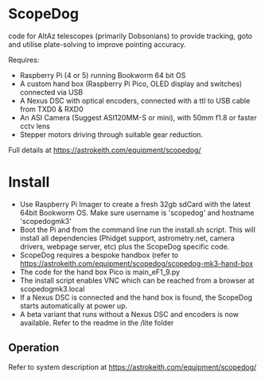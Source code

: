 # ScopeDog
code for AltAz telescopes (primarily Dobsonians) to provide tracking, goto and utilise plate-solving to improve pointing accuracy.

Requires:
- Raspberry Pi (4 or 5) running Bookworm 64 bit OS
- A custom hand box (Raspberry Pi Pico, OLED display and switches) connected via USB
- A Nexus DSC with optical encoders, connected with a ttl to USB cable from TXD0 & RXD0
- An ASI Camera (Suggest ASI120MM-S or mini), with 50mm f1.8 or faster cctv lens
- Stepper motors driving through suitable gear reduction.

Full details at [
](https://astrokeith.com/equipment/scopedog/)https://astrokeith.com/equipment/scopedog/

# Install
- Use Raspberry Pi Imager to create a fresh 32gb sdCard with the latest 64bit Bookworm OS. Make sure username is 'scopedog' and hostname 'scopedogmk3'
- Boot the Pi and from the command line run the install.sh script. This will install all dependencies (Phidget support, astrometry.net, camera drivers, webpage server, etc) plus the ScopeDog specific code.
- ScopeDog requires a bespoke handbox (refer to [
](https://astrokeith.com/equipment/scopedog/scopedog-mk3-hand-box)https://astrokeith.com/equipment/scopedog/scopedog-mk3-hand-box
- The code for the hand box Pico is main_eF1_9.py
- The install script enables VNC which can be reached from a browser at scopedogmk3.local
- If a Nexus DSC is connected and the hand box is found, the ScopeDog starts automatically at power up.
- A beta variant that runs without a Nexus DSC and encoders is now available. Refer to the readme in the /lite folder 
  
## Operation
Refer to system description at  [
](https://astrokeith.com/equipment/scopedog/)https://astrokeith.com/equipment/scopedog/


